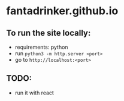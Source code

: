 # fantadrinker.github.io

## To run the site locally:

- requirements: python
- run `python3 -m http.server <port>`
- go to `http://localhost:<port>`

## TODO:

- run it with react
